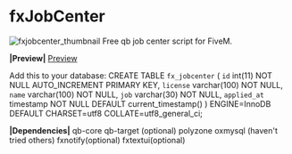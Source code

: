 # fxJobCenter
![fxjobcenter_thumbnail](https://github.com/Fifly1/fxJobCenter/assets/107129715/9c32e7ab-29d1-48d7-ad3a-172dce26deb6)
Free qb job center script for FiveM.

**|Preview|**
[Preview ](https://youtu.be/7KOQgfjkhEQ)

Add this to your database:
CREATE TABLE `fx_jobcenter` (
  `id` int(11) NOT NULL AUTO_INCREMENT PRIMARY KEY,
  `license` varchar(100) NOT NULL,
  `name` varchar(100) NOT NULL,
  `job` varchar(30) NOT NULL,
  `applied_at` timestamp NOT NULL DEFAULT current_timestamp()
) ENGINE=InnoDB DEFAULT CHARSET=utf8 COLLATE=utf8_general_ci;

**|Dependencies|**
qb-core
qb-target (optional)
polyzone
oxmysql (haven't tried others)
fxnotify(optional)
fxtextui(optional)

